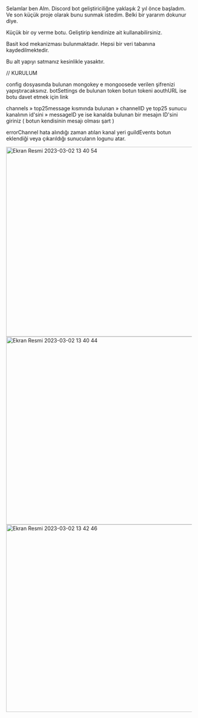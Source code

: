 Selamlar ben Alm. Discord bot geliştiriciliğne yaklaşık 2 yıl önce başladım.
Ve son küçük proje olarak bunu sunmak istedim. Belki bir yararım dokunur diye.

Küçük bir oy verme botu. Geliştirip kendinize ait kullanabilirsiniz. 

Basit kod mekanizması bulunmaktadır. Hepsi bir veri tabanına kaydedilmektedir. 

Bu alt yapıyı satmanız kesinlikle yasaktır.

// KURULUM

config dosyasında bulunan mongokey e mongoosede verilen şifrenizi yapıştıracaksınız.
botSettings de bulunan token botun tokeni
aouthURL ise botu davet etmek için link

channels » top25message kısmında bulunan 
» channelID ye top25 sunucu kanalının id'sini 
» messageID ye ise kanalda bulunan bir mesajın ID'sini giriniz ( botun kendisinin mesajı olması şart )

errorChannel hata alındığı zaman atılan kanal yeri
guildEvents botun eklendiği veya çıkarıldığı sunucuların logunu atar.

<img width="515" alt="Ekran Resmi 2023-03-02 13 40 54" src="https://user-images.githubusercontent.com/126017146/222405861-71fc6988-fc04-4a80-bf80-04972553fc5b.png">


<img width="510" alt="Ekran Resmi 2023-03-02 13 40 44" src="https://user-images.githubusercontent.com/126017146/222405931-81d1024f-39cb-4f9e-84aa-5e9c052215e2.png">

<img width="509" alt="Ekran Resmi 2023-03-02 13 42 46" src="https://user-images.githubusercontent.com/126017146/222406048-a6ba34db-35c0-42bc-b65e-f01d4f715ae7.png">

